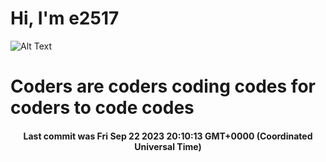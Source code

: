 # Hi, I'm e2517

![Alt Text](https://github.com/E2517/e2517/blob/master/images/background.gif)

# Coders are coders coding codes for coders to code codes

<h4 align="center">Last commit was Fri Sep 22 2023 20:10:13 GMT+0000 (Coordinated Universal Time)</h4>
